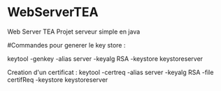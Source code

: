 # WebServerTEA
Web Server TEA 
Projet serveur simple en java



#Commandes pour generer le key store :

keytool -genkey -alias server -keyalg RSA -keystore keystoreserver

Creation d'un certificat : 
keytool -certreq -alias server -keyalg RSA -file certifReq -keystore keystoreserver

